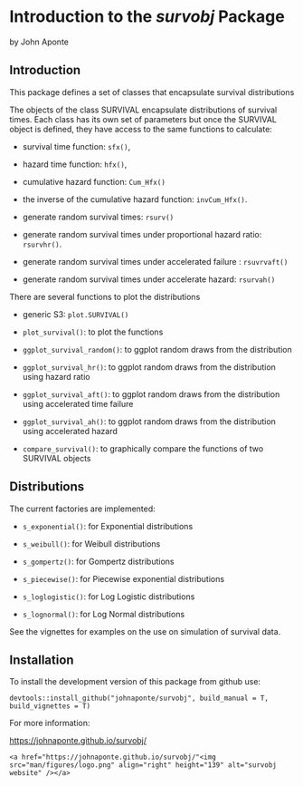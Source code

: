 # Introduction to the *survobj* Package

by John Aponte

## Introduction

This package defines a set of classes that encapsulate survival distributions

The objects of the class SURVIVAL encapsulate distributions of survival times. Each class has its own set of parameters but once the SURVIVAL object is defined, they have access to the same functions to calculate:

-   survival time function: `sfx()`,

-   hazard time function: `hfx()`,

-   cumulative hazard function: `Cum_Hfx()`

-   the inverse of the cumulative hazard function: `invCum_Hfx()`.

-   generate random survival times: `rsurv()`

-   generate random survival times under proportional hazard ratio: `rsurvhr()`.

-   generate random survival times under accelerated failure : `rsuvrvaft()`

-   generate random survival times under accelerate hazard: `rsurvah()`

There are several functions to plot the distributions

-   generic S3: `plot.SURVIVAL()`

-   `plot_survival()`: to plot the functions

-   `ggplot_survival_random()`: to ggplot random draws from the distribution

-   `ggplot_survival_hr()`: to ggplot random draws from the distribution using hazard ratio

-   `ggplot_survival_aft()`: to ggplot random draws from the distribution using accelerated time failure

-   `ggplot_survival_ah()`: to ggplot random draws from the distribution using accelerated hazard

-   `compare_survival()`: to graphically compare the functions of two SURVIVAL objects

## Distributions

The current factories are implemented:

-   `s_exponential()`: for Exponential distributions

-   `s_weibull()`: for Weibull distributions

-   `s_gompertz()`: for Gompertz distributions

-   `s_piecewise()`: for Piecewise exponential distributions

-   `s_loglogistic()`: for Log Logistic distributions

-   `s_lognormal()`: for Log Normal distributions

See the vignettes for examples on the use on simulation of survival data.

## Installation

To install the development version of this package from github use:

`devtools::install_github("johnaponte/survobj", build_manual = T, build_vignettes = T)`

For more information:

<https://johnaponte.github.io/survobj/>

```         
<a href="https://johnaponte.github.io/survobj/"<img src="man/figures/logo.png" align="right" height="139" alt="survobj website" /></a>
```

